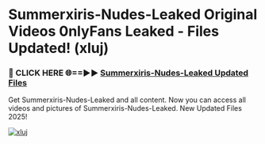 # Summerxiris-Nudes-Leaked Original Videos 0nlyFans Leaked - Files Updated! (xluj)

<h3>🔴 CLICK HERE 🌐==►► <a href="https://tinyurl.com/4mcuefdz" rel="nofollow">Summerxiris-Nudes-Leaked Updated Files</a></h3>

Get Summerxiris-Nudes-Leaked and all content. Now you can access all videos and pictures of Summerxiris-Nudes-Leaked. New Updated Files 2025!

[![xluj](https://i.imgur.com/StAQSOY.gif)](https://tinyurl.com/4mcuefdz)
